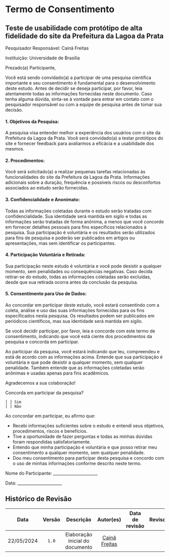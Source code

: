 # Termo de Consentimento

## Teste de usabilidade com protótipo de alta fidelidade do site da Prefeitura da Lagoa da Prata

Pesquisador Responsável: Cainã Freitas

Instituição: Universidade de Brasília

Prezado(a) Participante,

Você está sendo convidado(a) a participar de uma pesquisa científica importante e seu consentimento é fundamental para o desenvolvimento deste estudo. Antes de decidir se deseja participar, por favor, leia atentamente todas as informações fornecidas neste documento. Caso tenha alguma dúvida, sinta-se à vontade para entrar em contato com o pesquisador responsável ou com a equipe de pesquisa antes de tomar sua decisão.

#### 1. Objetivos da Pesquisa:
A pesquisa visa entender melhor a experiência dos usuários com o site da Prefeitura da Lagoa da Prata. Você será convidado(a) a testar protótipos do site e fornecer feedback para avaliarmos a eficácia e a usabilidade dos mesmos.

#### 2. Procedimentos:
Você será solicitado(a) a realizar pequenas tarefas relacionadas às funcionalidades do site da Prefeitura da Lagoa da Prata. Informações adicionais sobre a duração, frequência e possíveis riscos ou desconfortos associados ao estudo serão fornecidas.

#### 3. Confidencialidade e Anonimato:
Todas as informações coletadas durante o estudo serão tratadas com confidencialidade. Sua identidade será mantida em sigilo e todas as informações serão tratadas de forma anônima, a menos que você concorde em fornecer detalhes pessoais para fins específicos relacionados à pesquisa. Sua participação é voluntária e os resultados serão utilizados para fins de pesquisa e poderão ser publicados em artigos ou apresentações, mas sem identificar os participantes.

#### 4. Participação Voluntária e Retirada:
Sua participação neste estudo é voluntária e você pode desistir a qualquer momento, sem penalidades ou consequências negativas. Caso decida retirar-se do estudo, todas as informações coletadas serão excluídas, desde que sua retirada ocorra antes da conclusão da pesquisa.

#### 5. Consentimento para Uso de Dados:
Ao concordar em participar deste estudo, você estará consentindo com a coleta, análise e uso das suas informações fornecidas para os fins especificados nesta pesquisa. Os resultados podem ser publicados em periódicos científicos, mas sua identidade será mantida em sigilo.

Se você decidir participar, por favor, leia e concorde com este termo de consentimento, indicando que você está ciente dos procedimentos da pesquisa e concorda em participar.

Ao participar da pesquisa, você estará indicando que leu, compreendeu e está de acordo com as informações acima. Entende que sua participação é voluntária e que pode desistir a qualquer momento, sem qualquer penalidade. Também entende que as informações coletadas serão anônimas e usadas apenas para fins acadêmicos.

Agradecemos a sua colaboração!

Concorda em participar da pesquisa?

    [ ] Sim
    [ ] Não

Ao concordar em participar, eu afirmo que:

- Recebi informações suficientes sobre o estudo e entendi seus objetivos, procedimentos, riscos e benefícios.
- Tive a oportunidade de fazer perguntas e todas as minhas dúvidas foram respondidas satisfatoriamente.
- Entendo que minha participação é voluntária e que posso retirar meu consentimento a qualquer momento, sem qualquer penalidade.
- Dou meu consentimento para participar desta pesquisa e concordo com o uso de minhas informações conforme descrito neste termo.

Nome do Participante: ______________________

Data: ______________________

## Histórico de Revisão

|    Data    | Versão |                Descrição                 |                                         Autor(es)                                          | Data de revisão |                 Revisor(es)                  |
| :--------: | :----: | :--------------------------------------: | :----------------------------------------------------------------------------------------: | :-------------: | :------------------------------------------: |
| 22/05/2024 | `1.0`  |  Elaboração inicial do documento   |      [Cainã Freitas](https://github.com/freitasc) |      |  |